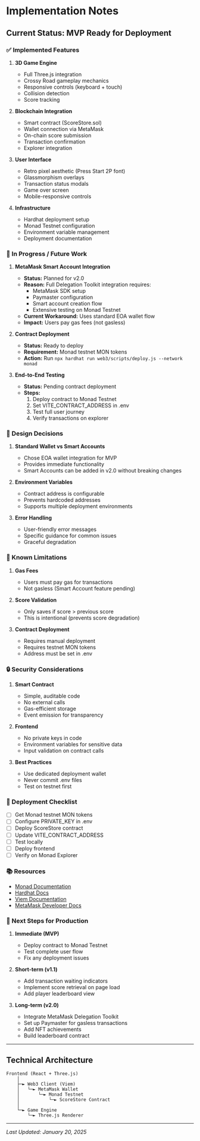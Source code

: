 # Implementation Notes

## Current Status: MVP Ready for Deployment

### ✅ Implemented Features

1. **3D Game Engine**
   - Full Three.js integration
   - Crossy Road gameplay mechanics
   - Responsive controls (keyboard + touch)
   - Collision detection
   - Score tracking

2. **Blockchain Integration**
   - Smart contract (ScoreStore.sol)
   - Wallet connection via MetaMask
   - On-chain score submission
   - Transaction confirmation
   - Explorer integration

3. **User Interface**
   - Retro pixel aesthetic (Press Start 2P font)
   - Glassmorphism overlays
   - Transaction status modals
   - Game over screen
   - Mobile-responsive controls

4. **Infrastructure**
   - Hardhat deployment setup
   - Monad Testnet configuration
   - Environment variable management
   - Deployment documentation

### 🔄 In Progress / Future Work

1. **MetaMask Smart Account Integration**
   - **Status:** Planned for v2.0
   - **Reason:** Full Delegation Toolkit integration requires:
     - MetaMask SDK setup
     - Paymaster configuration
     - Smart account creation flow
     - Extensive testing on Monad Testnet
   - **Current Workaround:** Uses standard EOA wallet flow
   - **Impact:** Users pay gas fees (not gasless)

2. **Contract Deployment**
   - **Status:** Ready to deploy
   - **Requirement:** Monad testnet MON tokens
   - **Action:** Run `npx hardhat run web3/scripts/deploy.js --network monad`

3. **End-to-End Testing**
   - **Status:** Pending contract deployment
   - **Steps:**
     1. Deploy contract to Monad Testnet
     2. Set VITE_CONTRACT_ADDRESS in .env
     3. Test full user journey
     4. Verify transactions on explorer

### 📝 Design Decisions

1. **Standard Wallet vs Smart Accounts**
   - Chose EOA wallet integration for MVP
   - Provides immediate functionality
   - Smart Accounts can be added in v2.0 without breaking changes

2. **Environment Variables**
   - Contract address is configurable
   - Prevents hardcoded addresses
   - Supports multiple deployment environments

3. **Error Handling**
   - User-friendly error messages
   - Specific guidance for common issues
   - Graceful degradation

### 🐛 Known Limitations

1. **Gas Fees**
   - Users must pay gas for transactions
   - Not gasless (Smart Account feature pending)

2. **Score Validation**
   - Only saves if score > previous score
   - This is intentional (prevents score degradation)

3. **Contract Deployment**
   - Requires manual deployment
   - Requires testnet MON tokens
   - Address must be set in .env

### 🔒 Security Considerations

1. **Smart Contract**
   - Simple, auditable code
   - No external calls
   - Gas-efficient storage
   - Event emission for transparency

2. **Frontend**
   - No private keys in code
   - Environment variables for sensitive data
   - Input validation on contract calls

3. **Best Practices**
   - Use dedicated deployment wallet
   - Never commit .env files
   - Test on testnet first

### 🚀 Deployment Checklist

- [ ] Get Monad testnet MON tokens
- [ ] Configure PRIVATE_KEY in .env
- [ ] Deploy ScoreStore contract
- [ ] Update VITE_CONTRACT_ADDRESS
- [ ] Test locally
- [ ] Deploy frontend
- [ ] Verify on Monad Explorer

### 📚 Resources

- [Monad Documentation](https://docs.monad.xyz/)
- [Hardhat Docs](https://hardhat.org/)
- [Viem Documentation](https://viem.sh/)
- [MetaMask Developer Docs](https://docs.metamask.io/)

### 🎯 Next Steps for Production

1. **Immediate (MVP)**
   - Deploy contract to Monad Testnet
   - Test complete user flow
   - Fix any deployment issues

2. **Short-term (v1.1)**
   - Add transaction waiting indicators
   - Implement score retrieval on page load
   - Add player leaderboard view

3. **Long-term (v2.0)**
   - Integrate MetaMask Delegation Toolkit
   - Set up Paymaster for gasless transactions
   - Add NFT achievements
   - Build leaderboard contract

---

## Technical Architecture

```
Frontend (React + Three.js)
    │
    ├─► Web3 Client (Viem)
    │   └─► MetaMask Wallet
    │       └─► Monad Testnet
    │           └─► ScoreStore Contract
    │
    └─► Game Engine
        └─► Three.js Renderer
```

---

*Last Updated: January 20, 2025*
